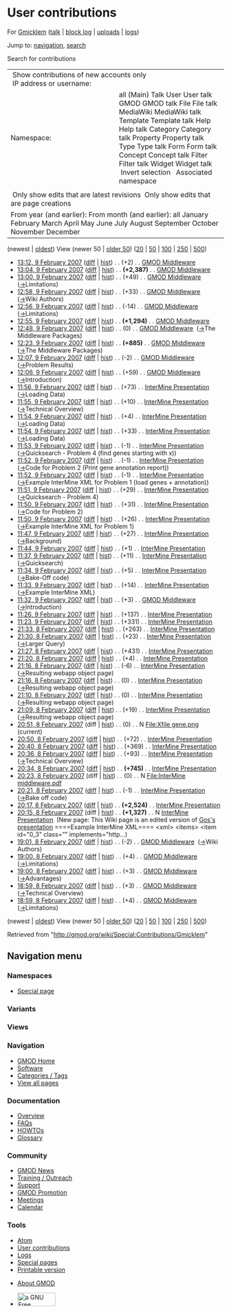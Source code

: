 <div id="mw-page-base" class="noprint">

</div>

<div id="mw-head-base" class="noprint">

</div>

<div id="content" class="mw-body" role="main">

<span id="top"></span>

<div id="mw-js-message" style="display:none;">

</div>



# <span dir="auto">User contributions</span>

<div id="bodyContent">

<div id="contentSub">

For <a
href="/mediawiki/index.php?title=User:Gmicklem&amp;action=edit&amp;redlink=1"
class="new" title="User:Gmicklem (page does not exist)">Gmicklem</a> (<a
href="/mediawiki/index.php?title=User_talk:Gmicklem&amp;action=edit&amp;redlink=1"
class="new" title="User talk:Gmicklem (page does not exist)">talk</a> \|
[block
log](/mediawiki/index.php?title=Special:Log/block&page=User%3AGmicklem "Special:Log/block")
\|
[uploads](/wiki/Special:ListFiles/Gmicklem "Special:ListFiles/Gmicklem")
\| [logs](/wiki/Special:Log/Gmicklem "Special:Log/Gmicklem"))

</div>

<div id="jump-to-nav" class="mw-jump">

Jump to: [navigation](#mw-navigation), [search](#p-search)

</div>

<div id="mw-content-text">

Search for contributions

<table class="mw-contributions-table">
<colgroup>
<col style="width: 50%" />
<col style="width: 50%" />
</colgroup>
<tbody>
<tr class="odd">
<td colspan="2"> Show contributions of new accounts only<br />
 IP address or username:</td>
</tr>
<tr class="even">
<td class="mw-label">Namespace:</td>
<td>all (Main) Talk User User talk GMOD GMOD talk File File talk
MediaWiki MediaWiki talk Template Template talk Help Help talk Category
Category talk Property Property talk Type Type talk Form Form talk
Concept Concept talk Filter Filter talk Widget Widget talk  
 Invert selection 
 Associated namespace </td>
</tr>
<tr class="odd">
<td colspan="2"></td>
</tr>
<tr class="even">
<td colspan="2"> Only show edits that are latest revisions
 Only show edits that are page creations</td>
</tr>
<tr class="odd">
<td colspan="2">From year (and earlier): From month (and earlier): all
January February March April May June July August September October
November December</td>
</tr>
</tbody>
</table>

(newest \| <a
href="/mediawiki/index.php?title=Special:Contributions/Gmicklem&amp;dir=prev&amp;target=Gmicklem"
class="mw-lastlink" rel="last"
title="Special:Contributions/Gmicklem">oldest</a>) View (newer 50 \| <a
href="/mediawiki/index.php?title=Special:Contributions/Gmicklem&amp;offset=20070208185939&amp;target=Gmicklem"
class="mw-nextlink" rel="next"
title="Special:Contributions/Gmicklem">older 50</a>) (<a
href="/mediawiki/index.php?title=Special:Contributions/Gmicklem&amp;offset=&amp;limit=20&amp;target=Gmicklem"
class="mw-numlink" title="Special:Contributions/Gmicklem">20</a> \| <a
href="/mediawiki/index.php?title=Special:Contributions/Gmicklem&amp;offset=&amp;limit=50&amp;target=Gmicklem"
class="mw-numlink" title="Special:Contributions/Gmicklem">50</a> \| <a
href="/mediawiki/index.php?title=Special:Contributions/Gmicklem&amp;offset=&amp;limit=100&amp;target=Gmicklem"
class="mw-numlink" title="Special:Contributions/Gmicklem">100</a> \| <a
href="/mediawiki/index.php?title=Special:Contributions/Gmicklem&amp;offset=&amp;limit=250&amp;target=Gmicklem"
class="mw-numlink" title="Special:Contributions/Gmicklem">250</a> \| <a
href="/mediawiki/index.php?title=Special:Contributions/Gmicklem&amp;offset=&amp;limit=500&amp;target=Gmicklem"
class="mw-numlink" title="Special:Contributions/Gmicklem">500</a>)

- <a href="/mediawiki/index.php?title=GMOD_Middleware&amp;oldid=493"
  class="mw-changeslist-date" title="GMOD Middleware">13:12, 9 February
  2007</a>
  ([diff](/mediawiki/index.php?title=GMOD_Middleware&diff=prev&oldid=493 "GMOD Middleware")
  \|
  [hist](/mediawiki/index.php?title=GMOD_Middleware&action=history "GMOD Middleware"))
  <span class="mw-changeslist-separator">. .</span>
  <span class="mw-plusminus-pos" dir="ltr"
  title="37,826 bytes after change">(+2)</span>‎
  <span class="mw-changeslist-separator">. .</span>
  <a href="/wiki/GMOD_Middleware" class="mw-contributions-title"
  title="GMOD Middleware">GMOD Middleware</a> ‎
- <a href="/mediawiki/index.php?title=GMOD_Middleware&amp;oldid=492"
  class="mw-changeslist-date" title="GMOD Middleware">13:04, 9 February
  2007</a>
  ([diff](/mediawiki/index.php?title=GMOD_Middleware&diff=prev&oldid=492 "GMOD Middleware")
  \|
  [hist](/mediawiki/index.php?title=GMOD_Middleware&action=history "GMOD Middleware"))
  <span class="mw-changeslist-separator">. .</span> **(+2,387)**‎
  <span class="mw-changeslist-separator">. .</span>
  <a href="/wiki/GMOD_Middleware" class="mw-contributions-title"
  title="GMOD Middleware">GMOD Middleware</a> ‎
- <a href="/mediawiki/index.php?title=GMOD_Middleware&amp;oldid=491"
  class="mw-changeslist-date" title="GMOD Middleware">13:00, 9 February
  2007</a>
  ([diff](/mediawiki/index.php?title=GMOD_Middleware&diff=prev&oldid=491 "GMOD Middleware")
  \|
  [hist](/mediawiki/index.php?title=GMOD_Middleware&action=history "GMOD Middleware"))
  <span class="mw-changeslist-separator">. .</span>
  <span class="mw-plusminus-pos" dir="ltr"
  title="35,437 bytes after change">(+49)</span>‎
  <span class="mw-changeslist-separator">. .</span>
  <a href="/wiki/GMOD_Middleware" class="mw-contributions-title"
  title="GMOD Middleware">GMOD Middleware</a> ‎
  <span class="comment">([→](/wiki/GMOD_Middleware#Limitations "GMOD Middleware")‎<span dir="auto"><span class="autocomment">Limitations</span></span>)</span>
- <a href="/mediawiki/index.php?title=GMOD_Middleware&amp;oldid=490"
  class="mw-changeslist-date" title="GMOD Middleware">12:58, 9 February
  2007</a>
  ([diff](/mediawiki/index.php?title=GMOD_Middleware&diff=prev&oldid=490 "GMOD Middleware")
  \|
  [hist](/mediawiki/index.php?title=GMOD_Middleware&action=history "GMOD Middleware"))
  <span class="mw-changeslist-separator">. .</span>
  <span class="mw-plusminus-pos" dir="ltr"
  title="35,388 bytes after change">(+33)</span>‎
  <span class="mw-changeslist-separator">. .</span>
  <a href="/wiki/GMOD_Middleware" class="mw-contributions-title"
  title="GMOD Middleware">GMOD Middleware</a> ‎
  <span class="comment">([→](/wiki/GMOD_Middleware#Wiki_Authors "GMOD Middleware")‎<span dir="auto"><span class="autocomment">Wiki
  Authors</span></span>)</span>
- <a href="/mediawiki/index.php?title=GMOD_Middleware&amp;oldid=489"
  class="mw-changeslist-date" title="GMOD Middleware">12:56, 9 February
  2007</a>
  ([diff](/mediawiki/index.php?title=GMOD_Middleware&diff=prev&oldid=489 "GMOD Middleware")
  \|
  [hist](/mediawiki/index.php?title=GMOD_Middleware&action=history "GMOD Middleware"))
  <span class="mw-changeslist-separator">. .</span>
  <span class="mw-plusminus-neg" dir="ltr"
  title="35,355 bytes after change">(-14)</span>‎
  <span class="mw-changeslist-separator">. .</span>
  <a href="/wiki/GMOD_Middleware" class="mw-contributions-title"
  title="GMOD Middleware">GMOD Middleware</a> ‎
  <span class="comment">([→](/wiki/GMOD_Middleware#Limitations "GMOD Middleware")‎<span dir="auto"><span class="autocomment">Limitations</span></span>)</span>
- <a href="/mediawiki/index.php?title=GMOD_Middleware&amp;oldid=488"
  class="mw-changeslist-date" title="GMOD Middleware">12:55, 9 February
  2007</a>
  ([diff](/mediawiki/index.php?title=GMOD_Middleware&diff=prev&oldid=488 "GMOD Middleware")
  \|
  [hist](/mediawiki/index.php?title=GMOD_Middleware&action=history "GMOD Middleware"))
  <span class="mw-changeslist-separator">. .</span> **(+1,294)**‎
  <span class="mw-changeslist-separator">. .</span>
  <a href="/wiki/GMOD_Middleware" class="mw-contributions-title"
  title="GMOD Middleware">GMOD Middleware</a> ‎
- <a href="/mediawiki/index.php?title=GMOD_Middleware&amp;oldid=487"
  class="mw-changeslist-date" title="GMOD Middleware">12:48, 9 February
  2007</a>
  ([diff](/mediawiki/index.php?title=GMOD_Middleware&diff=prev&oldid=487 "GMOD Middleware")
  \|
  [hist](/mediawiki/index.php?title=GMOD_Middleware&action=history "GMOD Middleware"))
  <span class="mw-changeslist-separator">. .</span>
  <span class="mw-plusminus-null" dir="ltr"
  title="34,075 bytes after change">(0)</span>‎
  <span class="mw-changeslist-separator">. .</span>
  <a href="/wiki/GMOD_Middleware" class="mw-contributions-title"
  title="GMOD Middleware">GMOD Middleware</a> ‎
  <span class="comment">([→](/wiki/GMOD_Middleware#The_Middleware_Packages "GMOD Middleware")‎<span dir="auto"><span class="autocomment">The
  Middleware Packages</span></span>)</span>
- <a href="/mediawiki/index.php?title=GMOD_Middleware&amp;oldid=486"
  class="mw-changeslist-date" title="GMOD Middleware">12:23, 9 February
  2007</a>
  ([diff](/mediawiki/index.php?title=GMOD_Middleware&diff=prev&oldid=486 "GMOD Middleware")
  \|
  [hist](/mediawiki/index.php?title=GMOD_Middleware&action=history "GMOD Middleware"))
  <span class="mw-changeslist-separator">. .</span> **(+885)**‎
  <span class="mw-changeslist-separator">. .</span>
  <a href="/wiki/GMOD_Middleware" class="mw-contributions-title"
  title="GMOD Middleware">GMOD Middleware</a> ‎
  <span class="comment">([→](/wiki/GMOD_Middleware#The_Middleware_Packages "GMOD Middleware")‎<span dir="auto"><span class="autocomment">The
  Middleware Packages</span></span>)</span>
- <a href="/mediawiki/index.php?title=GMOD_Middleware&amp;oldid=485"
  class="mw-changeslist-date" title="GMOD Middleware">12:07, 9 February
  2007</a>
  ([diff](/mediawiki/index.php?title=GMOD_Middleware&diff=prev&oldid=485 "GMOD Middleware")
  \|
  [hist](/mediawiki/index.php?title=GMOD_Middleware&action=history "GMOD Middleware"))
  <span class="mw-changeslist-separator">. .</span>
  <span class="mw-plusminus-neg" dir="ltr"
  title="33,190 bytes after change">(-2)</span>‎
  <span class="mw-changeslist-separator">. .</span>
  <a href="/wiki/GMOD_Middleware" class="mw-contributions-title"
  title="GMOD Middleware">GMOD Middleware</a> ‎
  <span class="comment">([→](/wiki/GMOD_Middleware#Problem_Results "GMOD Middleware")‎<span dir="auto"><span class="autocomment">Problem
  Results</span></span>)</span>
- <a href="/mediawiki/index.php?title=GMOD_Middleware&amp;oldid=484"
  class="mw-changeslist-date" title="GMOD Middleware">12:06, 9 February
  2007</a>
  ([diff](/mediawiki/index.php?title=GMOD_Middleware&diff=prev&oldid=484 "GMOD Middleware")
  \|
  [hist](/mediawiki/index.php?title=GMOD_Middleware&action=history "GMOD Middleware"))
  <span class="mw-changeslist-separator">. .</span>
  <span class="mw-plusminus-pos" dir="ltr"
  title="33,192 bytes after change">(+59)</span>‎
  <span class="mw-changeslist-separator">. .</span>
  <a href="/wiki/GMOD_Middleware" class="mw-contributions-title"
  title="GMOD Middleware">GMOD Middleware</a> ‎
  <span class="comment">([→](/wiki/GMOD_Middleware#Introduction "GMOD Middleware")‎<span dir="auto"><span class="autocomment">Introduction</span></span>)</span>
- <a
  href="/mediawiki/index.php?title=InterMine_Presentation&amp;oldid=483"
  class="mw-changeslist-date" title="InterMine Presentation">11:56, 9
  February 2007</a>
  ([diff](/mediawiki/index.php?title=InterMine_Presentation&diff=prev&oldid=483 "InterMine Presentation")
  \|
  [hist](/mediawiki/index.php?title=InterMine_Presentation&action=history "InterMine Presentation"))
  <span class="mw-changeslist-separator">. .</span>
  <span class="mw-plusminus-pos" dir="ltr"
  title="6,592 bytes after change">(+73)</span>‎
  <span class="mw-changeslist-separator">. .</span>
  <a href="/wiki/InterMine_Presentation" class="mw-contributions-title"
  title="InterMine Presentation">InterMine Presentation</a> ‎
  <span class="comment">([→](/wiki/InterMine_Presentation#Loading_Data "InterMine Presentation")‎<span dir="auto"><span class="autocomment">Loading
  Data</span></span>)</span>
- <a
  href="/mediawiki/index.php?title=InterMine_Presentation&amp;oldid=482"
  class="mw-changeslist-date" title="InterMine Presentation">11:55, 9
  February 2007</a>
  ([diff](/mediawiki/index.php?title=InterMine_Presentation&diff=prev&oldid=482 "InterMine Presentation")
  \|
  [hist](/mediawiki/index.php?title=InterMine_Presentation&action=history "InterMine Presentation"))
  <span class="mw-changeslist-separator">. .</span>
  <span class="mw-plusminus-pos" dir="ltr"
  title="6,519 bytes after change">(+10)</span>‎
  <span class="mw-changeslist-separator">. .</span>
  <a href="/wiki/InterMine_Presentation" class="mw-contributions-title"
  title="InterMine Presentation">InterMine Presentation</a> ‎
  <span class="comment">([→](/wiki/InterMine_Presentation#Technical_Overview "InterMine Presentation")‎<span dir="auto"><span class="autocomment">Technical
  Overview</span></span>)</span>
- <a
  href="/mediawiki/index.php?title=InterMine_Presentation&amp;oldid=481"
  class="mw-changeslist-date" title="InterMine Presentation">11:54, 9
  February 2007</a>
  ([diff](/mediawiki/index.php?title=InterMine_Presentation&diff=prev&oldid=481 "InterMine Presentation")
  \|
  [hist](/mediawiki/index.php?title=InterMine_Presentation&action=history "InterMine Presentation"))
  <span class="mw-changeslist-separator">. .</span>
  <span class="mw-plusminus-pos" dir="ltr"
  title="6,509 bytes after change">(+4)</span>‎
  <span class="mw-changeslist-separator">. .</span>
  <a href="/wiki/InterMine_Presentation" class="mw-contributions-title"
  title="InterMine Presentation">InterMine Presentation</a> ‎
  <span class="comment">([→](/wiki/InterMine_Presentation#Loading_Data "InterMine Presentation")‎<span dir="auto"><span class="autocomment">Loading
  Data</span></span>)</span>
- <a
  href="/mediawiki/index.php?title=InterMine_Presentation&amp;oldid=480"
  class="mw-changeslist-date" title="InterMine Presentation">11:54, 9
  February 2007</a>
  ([diff](/mediawiki/index.php?title=InterMine_Presentation&diff=prev&oldid=480 "InterMine Presentation")
  \|
  [hist](/mediawiki/index.php?title=InterMine_Presentation&action=history "InterMine Presentation"))
  <span class="mw-changeslist-separator">. .</span>
  <span class="mw-plusminus-pos" dir="ltr"
  title="6,505 bytes after change">(+33)</span>‎
  <span class="mw-changeslist-separator">. .</span>
  <a href="/wiki/InterMine_Presentation" class="mw-contributions-title"
  title="InterMine Presentation">InterMine Presentation</a> ‎
  <span class="comment">([→](/wiki/InterMine_Presentation#Loading_Data "InterMine Presentation")‎<span dir="auto"><span class="autocomment">Loading
  Data</span></span>)</span>
- <a
  href="/mediawiki/index.php?title=InterMine_Presentation&amp;oldid=479"
  class="mw-changeslist-date" title="InterMine Presentation">11:53, 9
  February 2007</a>
  ([diff](/mediawiki/index.php?title=InterMine_Presentation&diff=prev&oldid=479 "InterMine Presentation")
  \|
  [hist](/mediawiki/index.php?title=InterMine_Presentation&action=history "InterMine Presentation"))
  <span class="mw-changeslist-separator">. .</span>
  <span class="mw-plusminus-neg" dir="ltr"
  title="6,472 bytes after change">(-1)</span>‎
  <span class="mw-changeslist-separator">. .</span>
  <a href="/wiki/InterMine_Presentation" class="mw-contributions-title"
  title="InterMine Presentation">InterMine Presentation</a> ‎
  <span class="comment">([→](/wiki/InterMine_Presentation#Quicksearch_-_Problem_4_.28find_genes_starting_with_x.29 "InterMine Presentation")‎<span dir="auto"><span class="autocomment">Quicksearch -
  Problem 4 (find genes starting with x)</span></span>)</span>
- <a
  href="/mediawiki/index.php?title=InterMine_Presentation&amp;oldid=478"
  class="mw-changeslist-date" title="InterMine Presentation">11:52, 9
  February 2007</a>
  ([diff](/mediawiki/index.php?title=InterMine_Presentation&diff=prev&oldid=478 "InterMine Presentation")
  \|
  [hist](/mediawiki/index.php?title=InterMine_Presentation&action=history "InterMine Presentation"))
  <span class="mw-changeslist-separator">. .</span>
  <span class="mw-plusminus-neg" dir="ltr"
  title="6,473 bytes after change">(-1)</span>‎
  <span class="mw-changeslist-separator">. .</span>
  <a href="/wiki/InterMine_Presentation" class="mw-contributions-title"
  title="InterMine Presentation">InterMine Presentation</a> ‎
  <span class="comment">([→](/wiki/InterMine_Presentation#Code_for_Problem_2_.28Print_gene_annotation_report.29 "InterMine Presentation")‎<span dir="auto"><span class="autocomment">Code
  for Problem 2 (Print gene annotation report)</span></span>)</span>
- <a
  href="/mediawiki/index.php?title=InterMine_Presentation&amp;oldid=477"
  class="mw-changeslist-date" title="InterMine Presentation">11:52, 9
  February 2007</a>
  ([diff](/mediawiki/index.php?title=InterMine_Presentation&diff=prev&oldid=477 "InterMine Presentation")
  \|
  [hist](/mediawiki/index.php?title=InterMine_Presentation&action=history "InterMine Presentation"))
  <span class="mw-changeslist-separator">. .</span>
  <span class="mw-plusminus-neg" dir="ltr"
  title="6,474 bytes after change">(-1)</span>‎
  <span class="mw-changeslist-separator">. .</span>
  <a href="/wiki/InterMine_Presentation" class="mw-contributions-title"
  title="InterMine Presentation">InterMine Presentation</a> ‎
  <span class="comment">([→](/wiki/InterMine_Presentation#Example_InterMine_XML_for_Problem_1_.28load_genes_.2B_annotation.29 "InterMine Presentation")‎<span dir="auto"><span class="autocomment">Example
  InterMine XML for Problem 1 (load genes +
  annotation)</span></span>)</span>
- <a
  href="/mediawiki/index.php?title=InterMine_Presentation&amp;oldid=476"
  class="mw-changeslist-date" title="InterMine Presentation">11:51, 9
  February 2007</a>
  ([diff](/mediawiki/index.php?title=InterMine_Presentation&diff=prev&oldid=476 "InterMine Presentation")
  \|
  [hist](/mediawiki/index.php?title=InterMine_Presentation&action=history "InterMine Presentation"))
  <span class="mw-changeslist-separator">. .</span>
  <span class="mw-plusminus-pos" dir="ltr"
  title="6,475 bytes after change">(+29)</span>‎
  <span class="mw-changeslist-separator">. .</span>
  <a href="/wiki/InterMine_Presentation" class="mw-contributions-title"
  title="InterMine Presentation">InterMine Presentation</a> ‎
  <span class="comment">([→](/wiki/InterMine_Presentation#Quicksearch_-_Problem_4 "InterMine Presentation")‎<span dir="auto"><span class="autocomment">Quicksearch -
  Problem 4</span></span>)</span>
- <a
  href="/mediawiki/index.php?title=InterMine_Presentation&amp;oldid=475"
  class="mw-changeslist-date" title="InterMine Presentation">11:50, 9
  February 2007</a>
  ([diff](/mediawiki/index.php?title=InterMine_Presentation&diff=prev&oldid=475 "InterMine Presentation")
  \|
  [hist](/mediawiki/index.php?title=InterMine_Presentation&action=history "InterMine Presentation"))
  <span class="mw-changeslist-separator">. .</span>
  <span class="mw-plusminus-pos" dir="ltr"
  title="6,446 bytes after change">(+31)</span>‎
  <span class="mw-changeslist-separator">. .</span>
  <a href="/wiki/InterMine_Presentation" class="mw-contributions-title"
  title="InterMine Presentation">InterMine Presentation</a> ‎
  <span class="comment">([→](/wiki/InterMine_Presentation#Code_for_Problem_2 "InterMine Presentation")‎<span dir="auto"><span class="autocomment">Code
  for Problem 2</span></span>)</span>
- <a
  href="/mediawiki/index.php?title=InterMine_Presentation&amp;oldid=474"
  class="mw-changeslist-date" title="InterMine Presentation">11:50, 9
  February 2007</a>
  ([diff](/mediawiki/index.php?title=InterMine_Presentation&diff=prev&oldid=474 "InterMine Presentation")
  \|
  [hist](/mediawiki/index.php?title=InterMine_Presentation&action=history "InterMine Presentation"))
  <span class="mw-changeslist-separator">. .</span>
  <span class="mw-plusminus-pos" dir="ltr"
  title="6,415 bytes after change">(+26)</span>‎
  <span class="mw-changeslist-separator">. .</span>
  <a href="/wiki/InterMine_Presentation" class="mw-contributions-title"
  title="InterMine Presentation">InterMine Presentation</a> ‎
  <span class="comment">([→](/wiki/InterMine_Presentation#Example_InterMine_XML_for_Problem_1 "InterMine Presentation")‎<span dir="auto"><span class="autocomment">Example
  InterMine XML for Problem 1</span></span>)</span>
- <a
  href="/mediawiki/index.php?title=InterMine_Presentation&amp;oldid=473"
  class="mw-changeslist-date" title="InterMine Presentation">11:47, 9
  February 2007</a>
  ([diff](/mediawiki/index.php?title=InterMine_Presentation&diff=prev&oldid=473 "InterMine Presentation")
  \|
  [hist](/mediawiki/index.php?title=InterMine_Presentation&action=history "InterMine Presentation"))
  <span class="mw-changeslist-separator">. .</span>
  <span class="mw-plusminus-pos" dir="ltr"
  title="6,389 bytes after change">(+27)</span>‎
  <span class="mw-changeslist-separator">. .</span>
  <a href="/wiki/InterMine_Presentation" class="mw-contributions-title"
  title="InterMine Presentation">InterMine Presentation</a> ‎
  <span class="comment">([→](/wiki/InterMine_Presentation#Background "InterMine Presentation")‎<span dir="auto"><span class="autocomment">Background</span></span>)</span>
- <a
  href="/mediawiki/index.php?title=InterMine_Presentation&amp;oldid=472"
  class="mw-changeslist-date" title="InterMine Presentation">11:44, 9
  February 2007</a>
  ([diff](/mediawiki/index.php?title=InterMine_Presentation&diff=prev&oldid=472 "InterMine Presentation")
  \|
  [hist](/mediawiki/index.php?title=InterMine_Presentation&action=history "InterMine Presentation"))
  <span class="mw-changeslist-separator">. .</span>
  <span class="mw-plusminus-pos" dir="ltr"
  title="6,362 bytes after change">(+1)</span>‎
  <span class="mw-changeslist-separator">. .</span>
  <a href="/wiki/InterMine_Presentation" class="mw-contributions-title"
  title="InterMine Presentation">InterMine Presentation</a> ‎
- <a
  href="/mediawiki/index.php?title=InterMine_Presentation&amp;oldid=471"
  class="mw-changeslist-date" title="InterMine Presentation">11:37, 9
  February 2007</a>
  ([diff](/mediawiki/index.php?title=InterMine_Presentation&diff=prev&oldid=471 "InterMine Presentation")
  \|
  [hist](/mediawiki/index.php?title=InterMine_Presentation&action=history "InterMine Presentation"))
  <span class="mw-changeslist-separator">. .</span>
  <span class="mw-plusminus-pos" dir="ltr"
  title="6,361 bytes after change">(+11)</span>‎
  <span class="mw-changeslist-separator">. .</span>
  <a href="/wiki/InterMine_Presentation" class="mw-contributions-title"
  title="InterMine Presentation">InterMine Presentation</a> ‎
  <span class="comment">([→](/wiki/InterMine_Presentation#Quicksearch "InterMine Presentation")‎<span dir="auto"><span class="autocomment">Quicksearch</span></span>)</span>
- <a
  href="/mediawiki/index.php?title=InterMine_Presentation&amp;oldid=470"
  class="mw-changeslist-date" title="InterMine Presentation">11:34, 9
  February 2007</a>
  ([diff](/mediawiki/index.php?title=InterMine_Presentation&diff=prev&oldid=470 "InterMine Presentation")
  \|
  [hist](/mediawiki/index.php?title=InterMine_Presentation&action=history "InterMine Presentation"))
  <span class="mw-changeslist-separator">. .</span>
  <span class="mw-plusminus-pos" dir="ltr"
  title="6,350 bytes after change">(+5)</span>‎
  <span class="mw-changeslist-separator">. .</span>
  <a href="/wiki/InterMine_Presentation" class="mw-contributions-title"
  title="InterMine Presentation">InterMine Presentation</a> ‎
  <span class="comment">([→](/wiki/InterMine_Presentation#Bake-Off_code "InterMine Presentation")‎<span dir="auto"><span class="autocomment">Bake-Off
  code</span></span>)</span>
- <a
  href="/mediawiki/index.php?title=InterMine_Presentation&amp;oldid=469"
  class="mw-changeslist-date" title="InterMine Presentation">11:33, 9
  February 2007</a>
  ([diff](/mediawiki/index.php?title=InterMine_Presentation&diff=prev&oldid=469 "InterMine Presentation")
  \|
  [hist](/mediawiki/index.php?title=InterMine_Presentation&action=history "InterMine Presentation"))
  <span class="mw-changeslist-separator">. .</span>
  <span class="mw-plusminus-pos" dir="ltr"
  title="6,345 bytes after change">(+14)</span>‎
  <span class="mw-changeslist-separator">. .</span>
  <a href="/wiki/InterMine_Presentation" class="mw-contributions-title"
  title="InterMine Presentation">InterMine Presentation</a> ‎
  <span class="comment">([→](/wiki/InterMine_Presentation#Example_InterMine_XML "InterMine Presentation")‎<span dir="auto"><span class="autocomment">Example
  InterMine XML</span></span>)</span>
- <a href="/mediawiki/index.php?title=GMOD_Middleware&amp;oldid=468"
  class="mw-changeslist-date" title="GMOD Middleware">11:32, 9 February
  2007</a>
  ([diff](/mediawiki/index.php?title=GMOD_Middleware&diff=prev&oldid=468 "GMOD Middleware")
  \|
  [hist](/mediawiki/index.php?title=GMOD_Middleware&action=history "GMOD Middleware"))
  <span class="mw-changeslist-separator">. .</span>
  <span class="mw-plusminus-pos" dir="ltr"
  title="33,133 bytes after change">(+3)</span>‎
  <span class="mw-changeslist-separator">. .</span>
  <a href="/wiki/GMOD_Middleware" class="mw-contributions-title"
  title="GMOD Middleware">GMOD Middleware</a> ‎
  <span class="comment">([→](/wiki/GMOD_Middleware#Introduction "GMOD Middleware")‎<span dir="auto"><span class="autocomment">Introduction</span></span>)</span>
- <a
  href="/mediawiki/index.php?title=InterMine_Presentation&amp;oldid=467"
  class="mw-changeslist-date" title="InterMine Presentation">11:26, 9
  February 2007</a>
  ([diff](/mediawiki/index.php?title=InterMine_Presentation&diff=prev&oldid=467 "InterMine Presentation")
  \|
  [hist](/mediawiki/index.php?title=InterMine_Presentation&action=history "InterMine Presentation"))
  <span class="mw-changeslist-separator">. .</span>
  <span class="mw-plusminus-pos" dir="ltr"
  title="6,331 bytes after change">(+137)</span>‎
  <span class="mw-changeslist-separator">. .</span>
  <a href="/wiki/InterMine_Presentation" class="mw-contributions-title"
  title="InterMine Presentation">InterMine Presentation</a> ‎
- <a
  href="/mediawiki/index.php?title=InterMine_Presentation&amp;oldid=466"
  class="mw-changeslist-date" title="InterMine Presentation">11:23, 9
  February 2007</a>
  ([diff](/mediawiki/index.php?title=InterMine_Presentation&diff=prev&oldid=466 "InterMine Presentation")
  \|
  [hist](/mediawiki/index.php?title=InterMine_Presentation&action=history "InterMine Presentation"))
  <span class="mw-changeslist-separator">. .</span>
  <span class="mw-plusminus-pos" dir="ltr"
  title="6,194 bytes after change">(+331)</span>‎
  <span class="mw-changeslist-separator">. .</span>
  <a href="/wiki/InterMine_Presentation" class="mw-contributions-title"
  title="InterMine Presentation">InterMine Presentation</a> ‎
- <a
  href="/mediawiki/index.php?title=InterMine_Presentation&amp;oldid=442"
  class="mw-changeslist-date" title="InterMine Presentation">21:33, 8
  February 2007</a>
  ([diff](/mediawiki/index.php?title=InterMine_Presentation&diff=prev&oldid=442 "InterMine Presentation")
  \|
  [hist](/mediawiki/index.php?title=InterMine_Presentation&action=history "InterMine Presentation"))
  <span class="mw-changeslist-separator">. .</span>
  <span class="mw-plusminus-pos" dir="ltr"
  title="5,863 bytes after change">(+263)</span>‎
  <span class="mw-changeslist-separator">. .</span>
  <a href="/wiki/InterMine_Presentation" class="mw-contributions-title"
  title="InterMine Presentation">InterMine Presentation</a> ‎
- <a
  href="/mediawiki/index.php?title=InterMine_Presentation&amp;oldid=441"
  class="mw-changeslist-date" title="InterMine Presentation">21:30, 8
  February 2007</a>
  ([diff](/mediawiki/index.php?title=InterMine_Presentation&diff=prev&oldid=441 "InterMine Presentation")
  \|
  [hist](/mediawiki/index.php?title=InterMine_Presentation&action=history "InterMine Presentation"))
  <span class="mw-changeslist-separator">. .</span>
  <span class="mw-plusminus-pos" dir="ltr"
  title="5,600 bytes after change">(+23)</span>‎
  <span class="mw-changeslist-separator">. .</span>
  <a href="/wiki/InterMine_Presentation" class="mw-contributions-title"
  title="InterMine Presentation">InterMine Presentation</a> ‎
  <span class="comment">([→](/wiki/InterMine_Presentation#Larger_Query "InterMine Presentation")‎<span dir="auto"><span class="autocomment">Larger
  Query</span></span>)</span>
- <a
  href="/mediawiki/index.php?title=InterMine_Presentation&amp;oldid=440"
  class="mw-changeslist-date" title="InterMine Presentation">21:27, 8
  February 2007</a>
  ([diff](/mediawiki/index.php?title=InterMine_Presentation&diff=prev&oldid=440 "InterMine Presentation")
  \|
  [hist](/mediawiki/index.php?title=InterMine_Presentation&action=history "InterMine Presentation"))
  <span class="mw-changeslist-separator">. .</span>
  <span class="mw-plusminus-pos" dir="ltr"
  title="5,577 bytes after change">(+431)</span>‎
  <span class="mw-changeslist-separator">. .</span>
  <a href="/wiki/InterMine_Presentation" class="mw-contributions-title"
  title="InterMine Presentation">InterMine Presentation</a> ‎
- <a
  href="/mediawiki/index.php?title=InterMine_Presentation&amp;oldid=439"
  class="mw-changeslist-date" title="InterMine Presentation">21:20, 8
  February 2007</a>
  ([diff](/mediawiki/index.php?title=InterMine_Presentation&diff=prev&oldid=439 "InterMine Presentation")
  \|
  [hist](/mediawiki/index.php?title=InterMine_Presentation&action=history "InterMine Presentation"))
  <span class="mw-changeslist-separator">. .</span>
  <span class="mw-plusminus-pos" dir="ltr"
  title="5,146 bytes after change">(+4)</span>‎
  <span class="mw-changeslist-separator">. .</span>
  <a href="/wiki/InterMine_Presentation" class="mw-contributions-title"
  title="InterMine Presentation">InterMine Presentation</a> ‎
- <a
  href="/mediawiki/index.php?title=InterMine_Presentation&amp;oldid=438"
  class="mw-changeslist-date" title="InterMine Presentation">21:16, 8
  February 2007</a>
  ([diff](/mediawiki/index.php?title=InterMine_Presentation&diff=prev&oldid=438 "InterMine Presentation")
  \|
  [hist](/mediawiki/index.php?title=InterMine_Presentation&action=history "InterMine Presentation"))
  <span class="mw-changeslist-separator">. .</span>
  <span class="mw-plusminus-neg" dir="ltr"
  title="5,142 bytes after change">(-6)</span>‎
  <span class="mw-changeslist-separator">. .</span>
  <a href="/wiki/InterMine_Presentation" class="mw-contributions-title"
  title="InterMine Presentation">InterMine Presentation</a> ‎
  <span class="comment">([→](/wiki/InterMine_Presentation#Resulting_webapp_object_page "InterMine Presentation")‎<span dir="auto"><span class="autocomment">Resulting
  webapp object page</span></span>)</span>
- <a
  href="/mediawiki/index.php?title=InterMine_Presentation&amp;oldid=437"
  class="mw-changeslist-date" title="InterMine Presentation">21:16, 8
  February 2007</a>
  ([diff](/mediawiki/index.php?title=InterMine_Presentation&diff=prev&oldid=437 "InterMine Presentation")
  \|
  [hist](/mediawiki/index.php?title=InterMine_Presentation&action=history "InterMine Presentation"))
  <span class="mw-changeslist-separator">. .</span>
  <span class="mw-plusminus-null" dir="ltr"
  title="5,148 bytes after change">(0)</span>‎
  <span class="mw-changeslist-separator">. .</span>
  <a href="/wiki/InterMine_Presentation" class="mw-contributions-title"
  title="InterMine Presentation">InterMine Presentation</a> ‎
  <span class="comment">([→](/wiki/InterMine_Presentation#Resulting_webapp_object_page "InterMine Presentation")‎<span dir="auto"><span class="autocomment">Resulting
  webapp object page</span></span>)</span>
- <a
  href="/mediawiki/index.php?title=InterMine_Presentation&amp;oldid=436"
  class="mw-changeslist-date" title="InterMine Presentation">21:10, 8
  February 2007</a>
  ([diff](/mediawiki/index.php?title=InterMine_Presentation&diff=prev&oldid=436 "InterMine Presentation")
  \|
  [hist](/mediawiki/index.php?title=InterMine_Presentation&action=history "InterMine Presentation"))
  <span class="mw-changeslist-separator">. .</span>
  <span class="mw-plusminus-null" dir="ltr"
  title="5,148 bytes after change">(0)</span>‎
  <span class="mw-changeslist-separator">. .</span>
  <a href="/wiki/InterMine_Presentation" class="mw-contributions-title"
  title="InterMine Presentation">InterMine Presentation</a> ‎
  <span class="comment">([→](/wiki/InterMine_Presentation#Resulting_webapp_object_page "InterMine Presentation")‎<span dir="auto"><span class="autocomment">Resulting
  webapp object page</span></span>)</span>
- <a
  href="/mediawiki/index.php?title=InterMine_Presentation&amp;oldid=435"
  class="mw-changeslist-date" title="InterMine Presentation">21:09, 8
  February 2007</a>
  ([diff](/mediawiki/index.php?title=InterMine_Presentation&diff=prev&oldid=435 "InterMine Presentation")
  \|
  [hist](/mediawiki/index.php?title=InterMine_Presentation&action=history "InterMine Presentation"))
  <span class="mw-changeslist-separator">. .</span>
  <span class="mw-plusminus-pos" dir="ltr"
  title="5,148 bytes after change">(+19)</span>‎
  <span class="mw-changeslist-separator">. .</span>
  <a href="/wiki/InterMine_Presentation" class="mw-contributions-title"
  title="InterMine Presentation">InterMine Presentation</a> ‎
  <span class="comment">([→](/wiki/InterMine_Presentation#Resulting_webapp_object_page "InterMine Presentation")‎<span dir="auto"><span class="autocomment">Resulting
  webapp object page</span></span>)</span>
- <a href="/mediawiki/index.php?title=File:Xfile_gene.png&amp;oldid=434"
  class="mw-changeslist-date" title="File:Xfile gene.png">20:51, 8
  February 2007</a> (diff \|
  [hist](/mediawiki/index.php?title=File:Xfile_gene.png&action=history "File:Xfile gene.png"))
  <span class="mw-changeslist-separator">. .</span>
  <span class="mw-plusminus-null" dir="ltr"
  title="0 bytes after change">(0)</span>‎
  <span class="mw-changeslist-separator">. .</span> N
  <a href="/wiki/File:Xfile_gene.png" class="mw-contributions-title"
  title="File:Xfile gene.png">File:Xfile gene.png</a> ‎
  <span class="mw-uctop">(current)</span>
- <a
  href="/mediawiki/index.php?title=InterMine_Presentation&amp;oldid=433"
  class="mw-changeslist-date" title="InterMine Presentation">20:50, 8
  February 2007</a>
  ([diff](/mediawiki/index.php?title=InterMine_Presentation&diff=prev&oldid=433 "InterMine Presentation")
  \|
  [hist](/mediawiki/index.php?title=InterMine_Presentation&action=history "InterMine Presentation"))
  <span class="mw-changeslist-separator">. .</span>
  <span class="mw-plusminus-pos" dir="ltr"
  title="5,129 bytes after change">(+72)</span>‎
  <span class="mw-changeslist-separator">. .</span>
  <a href="/wiki/InterMine_Presentation" class="mw-contributions-title"
  title="InterMine Presentation">InterMine Presentation</a> ‎
- <a
  href="/mediawiki/index.php?title=InterMine_Presentation&amp;oldid=431"
  class="mw-changeslist-date" title="InterMine Presentation">20:40, 8
  February 2007</a>
  ([diff](/mediawiki/index.php?title=InterMine_Presentation&diff=prev&oldid=431 "InterMine Presentation")
  \|
  [hist](/mediawiki/index.php?title=InterMine_Presentation&action=history "InterMine Presentation"))
  <span class="mw-changeslist-separator">. .</span>
  <span class="mw-plusminus-pos" dir="ltr"
  title="5,057 bytes after change">(+369)</span>‎
  <span class="mw-changeslist-separator">. .</span>
  <a href="/wiki/InterMine_Presentation" class="mw-contributions-title"
  title="InterMine Presentation">InterMine Presentation</a> ‎
- <a
  href="/mediawiki/index.php?title=InterMine_Presentation&amp;oldid=430"
  class="mw-changeslist-date" title="InterMine Presentation">20:36, 8
  February 2007</a>
  ([diff](/mediawiki/index.php?title=InterMine_Presentation&diff=prev&oldid=430 "InterMine Presentation")
  \|
  [hist](/mediawiki/index.php?title=InterMine_Presentation&action=history "InterMine Presentation"))
  <span class="mw-changeslist-separator">. .</span>
  <span class="mw-plusminus-pos" dir="ltr"
  title="4,688 bytes after change">(+93)</span>‎
  <span class="mw-changeslist-separator">. .</span>
  <a href="/wiki/InterMine_Presentation" class="mw-contributions-title"
  title="InterMine Presentation">InterMine Presentation</a> ‎
  <span class="comment">([→](/wiki/InterMine_Presentation#Technical_Overview "InterMine Presentation")‎<span dir="auto"><span class="autocomment">Technical
  Overview</span></span>)</span>
- <a
  href="/mediawiki/index.php?title=InterMine_Presentation&amp;oldid=429"
  class="mw-changeslist-date" title="InterMine Presentation">20:34, 8
  February 2007</a>
  ([diff](/mediawiki/index.php?title=InterMine_Presentation&diff=prev&oldid=429 "InterMine Presentation")
  \|
  [hist](/mediawiki/index.php?title=InterMine_Presentation&action=history "InterMine Presentation"))
  <span class="mw-changeslist-separator">. .</span> **(+745)**‎
  <span class="mw-changeslist-separator">. .</span>
  <a href="/wiki/InterMine_Presentation" class="mw-contributions-title"
  title="InterMine Presentation">InterMine Presentation</a> ‎
- <a
  href="/mediawiki/index.php?title=File:InterMine_middleware.pdf&amp;oldid=428"
  class="mw-changeslist-date" title="File:InterMine middleware.pdf">20:23,
  8 February 2007</a> (diff \|
  [hist](/mediawiki/index.php?title=File:InterMine_middleware.pdf&action=history "File:InterMine middleware.pdf"))
  <span class="mw-changeslist-separator">. .</span>
  <span class="mw-plusminus-null" dir="ltr"
  title="0 bytes after change">(0)</span>‎
  <span class="mw-changeslist-separator">. .</span> N
  <a href="/wiki/File:InterMine_middleware.pdf"
  class="mw-contributions-title"
  title="File:InterMine middleware.pdf">File:InterMine middleware.pdf</a>
  ‎
- <a
  href="/mediawiki/index.php?title=InterMine_Presentation&amp;oldid=427"
  class="mw-changeslist-date" title="InterMine Presentation">20:21, 8
  February 2007</a>
  ([diff](/mediawiki/index.php?title=InterMine_Presentation&diff=prev&oldid=427 "InterMine Presentation")
  \|
  [hist](/mediawiki/index.php?title=InterMine_Presentation&action=history "InterMine Presentation"))
  <span class="mw-changeslist-separator">. .</span>
  <span class="mw-plusminus-neg" dir="ltr"
  title="3,850 bytes after change">(-1)</span>‎
  <span class="mw-changeslist-separator">. .</span>
  <a href="/wiki/InterMine_Presentation" class="mw-contributions-title"
  title="InterMine Presentation">InterMine Presentation</a> ‎
  <span class="comment">([→](/wiki/InterMine_Presentation#Bake_off_code "InterMine Presentation")‎<span dir="auto"><span class="autocomment">Bake
  off code</span></span>)</span>
- <a
  href="/mediawiki/index.php?title=InterMine_Presentation&amp;oldid=426"
  class="mw-changeslist-date" title="InterMine Presentation">20:17, 8
  February 2007</a>
  ([diff](/mediawiki/index.php?title=InterMine_Presentation&diff=prev&oldid=426 "InterMine Presentation")
  \|
  [hist](/mediawiki/index.php?title=InterMine_Presentation&action=history "InterMine Presentation"))
  <span class="mw-changeslist-separator">. .</span> **(+2,524)**‎
  <span class="mw-changeslist-separator">. .</span>
  <a href="/wiki/InterMine_Presentation" class="mw-contributions-title"
  title="InterMine Presentation">InterMine Presentation</a> ‎
- <a
  href="/mediawiki/index.php?title=InterMine_Presentation&amp;oldid=425"
  class="mw-changeslist-date" title="InterMine Presentation">20:15, 8
  February 2007</a> (diff \|
  [hist](/mediawiki/index.php?title=InterMine_Presentation&action=history "InterMine Presentation"))
  <span class="mw-changeslist-separator">. .</span> **(+1,327)**‎
  <span class="mw-changeslist-separator">. .</span> N
  <a href="/wiki/InterMine_Presentation" class="mw-contributions-title"
  title="InterMine Presentation">InterMine Presentation</a> ‎
  <span class="comment">(New page: This Wiki page is an edited version
  of <a href="/mediawiki/images/2/23/InterMine_middleware.pdf"
  class="internal" title="InterMine middleware.pdf">Gos's presentation</a>
  ====Example InterMine XML==== \<xml\> \<items\> \<item id="0_3"
  class=”” implements="http...)</span>
- <a href="/mediawiki/index.php?title=GMOD_Middleware&amp;oldid=422"
  class="mw-changeslist-date" title="GMOD Middleware">19:01, 8 February
  2007</a>
  ([diff](/mediawiki/index.php?title=GMOD_Middleware&diff=prev&oldid=422 "GMOD Middleware")
  \|
  [hist](/mediawiki/index.php?title=GMOD_Middleware&action=history "GMOD Middleware"))
  <span class="mw-changeslist-separator">. .</span>
  <span class="mw-plusminus-neg" dir="ltr"
  title="33,118 bytes after change">(-2)</span>‎
  <span class="mw-changeslist-separator">. .</span>
  <a href="/wiki/GMOD_Middleware" class="mw-contributions-title"
  title="GMOD Middleware">GMOD Middleware</a> ‎
  <span class="comment">([→](/wiki/GMOD_Middleware#Wiki_Authors "GMOD Middleware")‎<span dir="auto"><span class="autocomment">Wiki
  Authors</span></span>)</span>
- <a href="/mediawiki/index.php?title=GMOD_Middleware&amp;oldid=421"
  class="mw-changeslist-date" title="GMOD Middleware">19:00, 8 February
  2007</a>
  ([diff](/mediawiki/index.php?title=GMOD_Middleware&diff=prev&oldid=421 "GMOD Middleware")
  \|
  [hist](/mediawiki/index.php?title=GMOD_Middleware&action=history "GMOD Middleware"))
  <span class="mw-changeslist-separator">. .</span>
  <span class="mw-plusminus-pos" dir="ltr"
  title="33,120 bytes after change">(+4)</span>‎
  <span class="mw-changeslist-separator">. .</span>
  <a href="/wiki/GMOD_Middleware" class="mw-contributions-title"
  title="GMOD Middleware">GMOD Middleware</a> ‎
  <span class="comment">([→](/wiki/GMOD_Middleware#Limitations "GMOD Middleware")‎<span dir="auto"><span class="autocomment">Limitations</span></span>)</span>
- <a href="/mediawiki/index.php?title=GMOD_Middleware&amp;oldid=420"
  class="mw-changeslist-date" title="GMOD Middleware">19:00, 8 February
  2007</a>
  ([diff](/mediawiki/index.php?title=GMOD_Middleware&diff=prev&oldid=420 "GMOD Middleware")
  \|
  [hist](/mediawiki/index.php?title=GMOD_Middleware&action=history "GMOD Middleware"))
  <span class="mw-changeslist-separator">. .</span>
  <span class="mw-plusminus-pos" dir="ltr"
  title="33,116 bytes after change">(+3)</span>‎
  <span class="mw-changeslist-separator">. .</span>
  <a href="/wiki/GMOD_Middleware" class="mw-contributions-title"
  title="GMOD Middleware">GMOD Middleware</a> ‎
  <span class="comment">([→](/wiki/GMOD_Middleware#Advantages "GMOD Middleware")‎<span dir="auto"><span class="autocomment">Advantages</span></span>)</span>
- <a href="/mediawiki/index.php?title=GMOD_Middleware&amp;oldid=419"
  class="mw-changeslist-date" title="GMOD Middleware">18:59, 8 February
  2007</a>
  ([diff](/mediawiki/index.php?title=GMOD_Middleware&diff=prev&oldid=419 "GMOD Middleware")
  \|
  [hist](/mediawiki/index.php?title=GMOD_Middleware&action=history "GMOD Middleware"))
  <span class="mw-changeslist-separator">. .</span>
  <span class="mw-plusminus-pos" dir="ltr"
  title="33,113 bytes after change">(+3)</span>‎
  <span class="mw-changeslist-separator">. .</span>
  <a href="/wiki/GMOD_Middleware" class="mw-contributions-title"
  title="GMOD Middleware">GMOD Middleware</a> ‎
  <span class="comment">([→](/wiki/GMOD_Middleware#Technical_Overview "GMOD Middleware")‎<span dir="auto"><span class="autocomment">Technical
  Overview</span></span>)</span>
- <a href="/mediawiki/index.php?title=GMOD_Middleware&amp;oldid=418"
  class="mw-changeslist-date" title="GMOD Middleware">18:59, 8 February
  2007</a>
  ([diff](/mediawiki/index.php?title=GMOD_Middleware&diff=prev&oldid=418 "GMOD Middleware")
  \|
  [hist](/mediawiki/index.php?title=GMOD_Middleware&action=history "GMOD Middleware"))
  <span class="mw-changeslist-separator">. .</span>
  <span class="mw-plusminus-pos" dir="ltr"
  title="33,110 bytes after change">(+4)</span>‎
  <span class="mw-changeslist-separator">. .</span>
  <a href="/wiki/GMOD_Middleware" class="mw-contributions-title"
  title="GMOD Middleware">GMOD Middleware</a> ‎
  <span class="comment">([→](/wiki/GMOD_Middleware#Limitations "GMOD Middleware")‎<span dir="auto"><span class="autocomment">Limitations</span></span>)</span>

(newest \| <a
href="/mediawiki/index.php?title=Special:Contributions/Gmicklem&amp;dir=prev&amp;target=Gmicklem"
class="mw-lastlink" rel="last"
title="Special:Contributions/Gmicklem">oldest</a>) View (newer 50 \| <a
href="/mediawiki/index.php?title=Special:Contributions/Gmicklem&amp;offset=20070208185939&amp;target=Gmicklem"
class="mw-nextlink" rel="next"
title="Special:Contributions/Gmicklem">older 50</a>) (<a
href="/mediawiki/index.php?title=Special:Contributions/Gmicklem&amp;offset=&amp;limit=20&amp;target=Gmicklem"
class="mw-numlink" title="Special:Contributions/Gmicklem">20</a> \| <a
href="/mediawiki/index.php?title=Special:Contributions/Gmicklem&amp;offset=&amp;limit=50&amp;target=Gmicklem"
class="mw-numlink" title="Special:Contributions/Gmicklem">50</a> \| <a
href="/mediawiki/index.php?title=Special:Contributions/Gmicklem&amp;offset=&amp;limit=100&amp;target=Gmicklem"
class="mw-numlink" title="Special:Contributions/Gmicklem">100</a> \| <a
href="/mediawiki/index.php?title=Special:Contributions/Gmicklem&amp;offset=&amp;limit=250&amp;target=Gmicklem"
class="mw-numlink" title="Special:Contributions/Gmicklem">250</a> \| <a
href="/mediawiki/index.php?title=Special:Contributions/Gmicklem&amp;offset=&amp;limit=500&amp;target=Gmicklem"
class="mw-numlink" title="Special:Contributions/Gmicklem">500</a>)

</div>

<div class="printfooter">

Retrieved from "<http://gmod.org/wiki/Special:Contributions/Gmicklem>"

</div>

<div id="catlinks" class="catlinks catlinks-allhidden">

</div>

<div class="visualClear">

</div>

</div>

</div>

<div id="mw-navigation">

## Navigation menu

<div id="mw-head">



<div id="left-navigation">

<div id="p-namespaces" class="vectorTabs" role="navigation"
aria-labelledby="p-namespaces-label">

### Namespaces

- <span id="ca-nstab-special">[Special
  page](/wiki/Special:Contributions/Gmicklem "This is a special page, you cannot edit the page itself")</span>

</div>

<div id="p-variants" class="vectorMenu emptyPortlet" role="navigation"
aria-labelledby="p-variants-label">

### 

### Variants[](#)

<div class="menu">

</div>

</div>

</div>

<div id="right-navigation">

<div id="p-views" class="vectorTabs emptyPortlet" role="navigation"
aria-labelledby="p-views-label">

### Views

</div>



</div>



</div>

</div>

</div>

<div id="mw-panel">

<div id="p-logo" role="banner">

<a href="/wiki/Main_Page"
style="background-image: url(http://gmod.org/images/GMOD-cogs.png);"
title="Visit the main page"></a>

</div>

<div id="p-Navigation" class="portal" role="navigation"
aria-labelledby="p-Navigation-label">

### Navigation

<div class="body">

- <span id="n-GMOD-Home">[GMOD Home](/wiki/Main_Page)</span>
- <span id="n-Software">[Software](/wiki/GMOD_Components)</span>
- <span id="n-Categories-.2F-Tags">[Categories /
  Tags](/wiki/Categories)</span>
- <span id="n-View-all-pages">[View all
  pages](/wiki/Special:AllPages)</span>

</div>

</div>

<div id="p-Documentation" class="portal" role="navigation"
aria-labelledby="p-Documentation-label">

### Documentation

<div class="body">

- <span id="n-Overview">[Overview](/wiki/Overview)</span>
- <span id="n-FAQs">[FAQs](/wiki/Category:FAQ)</span>
- <span id="n-HOWTOs">[HOWTOs](/wiki/Category:HOWTO)</span>
- <span id="n-Glossary">[Glossary](/wiki/Glossary)</span>

</div>

</div>

<div id="p-Community" class="portal" role="navigation"
aria-labelledby="p-Community-label">

### Community

<div class="body">

- <span id="n-GMOD-News">[GMOD News](/wiki/GMOD_News)</span>
- <span id="n-Training-.2F-Outreach">[Training /
  Outreach](/wiki/Training_and_Outreach)</span>
- <span id="n-Support">[Support](/wiki/Support)</span>
- <span id="n-GMOD-Promotion">[GMOD
  Promotion](/wiki/GMOD_Promotion)</span>
- <span id="n-Meetings">[Meetings](/wiki/Meetings)</span>
- <span id="n-Calendar">[Calendar](/wiki/Calendar)</span>

</div>

</div>

<div id="p-tb" class="portal" role="navigation"
aria-labelledby="p-tb-label">

### Tools

<div class="body">

- <span id="feedlinks"><a
  href="http://gmod.org/mediawiki/index.php?title=Special:Contributions/Gmicklem&amp;feed=atom"
  id="feed-atom" class="feedlink" rel="alternate"
  type="application/atom+xml" title="Atom feed for this page">Atom</a></span>
- <span id="t-contributions">[User
  contributions](/wiki/Special:Contributions/Gmicklem "A list of contributions of this user")</span>
- <span id="t-log">[Logs](/wiki/Special:Log/Gmicklem)</span>
- <span id="t-specialpages"><a href="/wiki/Special:SpecialPages" accesskey="q"
  title="A list of all special pages [q]">Special pages</a></span>
- <span id="t-print"><a
  href="/mediawiki/index.php?title=Special:Contributions/Gmicklem&amp;printable=yes"
  rel="alternate" accesskey="p"
  title="Printable version of this page [p]">Printable version</a></span>

</div>

</div>

</div>

</div>

<div id="footer" role="contentinfo">

- <span id="footer-places-about">[About
  GMOD](/wiki/GMOD:About "GMOD:About")</span>

<!-- -->

- <span id="footer-copyrightico">[<img src="http://www.gnu.org/graphics/gfdl-logo-small.png" width="88"
  height="31" alt="a GNU Free Documentation License" />](http://www.gnu.org/licenses/fdl-1.3.html)</span>




</div>
